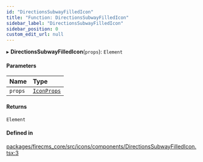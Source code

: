 ```yaml
---
id: "DirectionsSubwayFilledIcon"
title: "Function: DirectionsSubwayFilledIcon"
sidebar_label: "DirectionsSubwayFilledIcon"
sidebar_position: 0
custom_edit_url: null
---
```


▸ **DirectionsSubwayFilledIcon**(`props`): `Element`

#### Parameters

| Name | Type |
| :------ | :------ |
| `props` | [`IconProps`](../types/IconProps.md) |

#### Returns

`Element`

#### Defined in

[packages/firecms_core/src/icons/components/DirectionsSubwayFilledIcon.tsx:3](https://github.com/FireCMSco/firecms/blob/d45f3739/packages/firecms_core/src/icons/components/DirectionsSubwayFilledIcon.tsx#L3)
